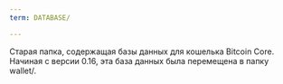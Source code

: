 ```yaml
---
term: DATABASE/

---
```

Старая папка, содержащая базы данных для кошелька Bitcoin Core. Начиная с версии 0.16, эта база данных была перемещена в папку wallet/.